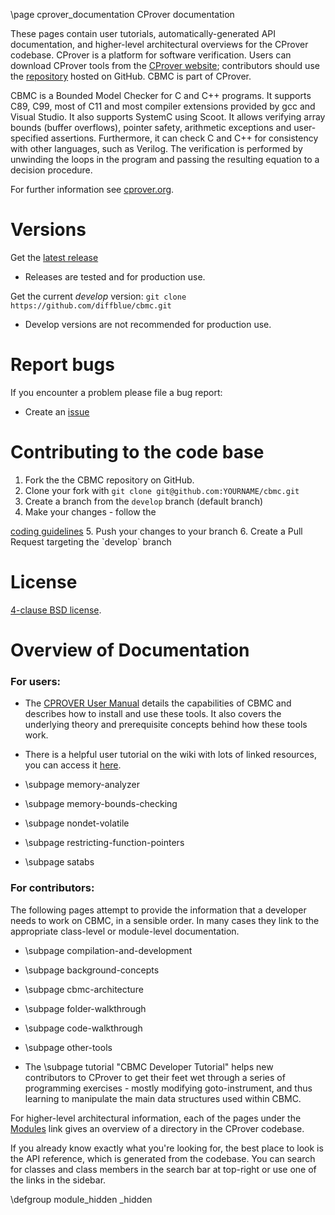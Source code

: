 
\page cprover_documentation CProver documentation

These pages contain user tutorials, automatically-generated API
documentation, and higher-level architectural overviews for the
CProver codebase. CProver is a platform for software verification.  Users can
download CProver tools from the <a href="http://www.cprover.org/">CProver
website</a>; contributors should use the
<a href="https://github.com/diffblue/cbmc">repository</a> hosted on GitHub. CBMC
is part of CProver.

CBMC is a Bounded Model Checker for C and C++ programs. It supports C89, C99,
most of C11 and most compiler extensions provided by gcc and Visual Studio. It
also supports SystemC using Scoot. It allows verifying array bounds (buffer
overflows), pointer safety, arithmetic exceptions and user-specified assertions.
Furthermore, it can check C and C++ for consistency with other languages, such
as Verilog. The verification is performed by unwinding the loops in the program
and passing the resulting equation to a decision procedure.

For further information see [cprover.org](http://www.cprover.org/cbmc).

Versions
========

Get the [latest release](https://github.com/diffblue/cbmc/releases)
* Releases are tested and for production use.

Get the current *develop* version: `git clone https://github.com/diffblue/cbmc.git`
* Develop versions are not recommended for production use.

Report bugs
===========

If you encounter a problem please file a bug report:
* Create an [issue](https://github.com/diffblue/cbmc/issues)

Contributing to the code base
=============================

1. Fork the the CBMC repository on GitHub.
2. Clone your fork with `git clone git@github.com:YOURNAME/cbmc.git`
3. Create a branch from the `develop` branch (default branch)
4. Make your changes - follow the
<a href="https://github.com/diffblue/cbmc/blob/develop/CODING_STANDARD.md">
coding guidelines</a>
5. Push your changes to your branch
6. Create a Pull Request targeting the `develop` branch

License
=======

<a href="https://github.com/diffblue/cbmc/blob/develop/LICENSE">4-clause BSD
license</a>.

Overview of Documentation
=======

### For users:

* The [CPROVER User Manual](http://www.cprover.org/cprover-manual/) details the
  capabilities of CBMC and describes how to install and use these tools. It
  also covers the underlying theory and prerequisite concepts behind how
  these tools work.

* There is a helpful user tutorial on the wiki with lots of linked resources,
you can access it <a href=
"https://svn.cprover.org/wiki/doku.php?id=cprover_tutorial">here</a>.

* \subpage memory-analyzer
* \subpage memory-bounds-checking
* \subpage nondet-volatile
* \subpage restricting-function-pointers
* \subpage satabs

### For contributors:

The following pages attempt to provide the information that a developer needs to
work on CBMC, in a sensible order. In many cases they link to the appropriate
class-level or module-level documentation.

* \subpage compilation-and-development

* \subpage background-concepts

* \subpage cbmc-architecture

* \subpage folder-walkthrough

* \subpage code-walkthrough

* \subpage other-tools

* The \subpage tutorial "CBMC Developer Tutorial" helps new contributors
  to CProver to get their feet wet through a series of programming
  exercises - mostly modifying goto-instrument, and thus learning to
  manipulate the main data structures used within CBMC.

For higher-level architectural information, each of the pages under
the <a href="modules.html">Modules</a>
link gives an overview of a directory in the CProver codebase.

If you already know exactly what you're looking for, the best place
to look is the API reference, which
is generated from the codebase. You can search for classes and class
members in the search bar at top-right or use one of the links in the
sidebar.

\defgroup module_hidden _hidden
